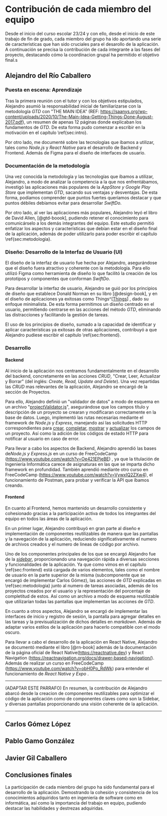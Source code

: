 # Contribución de cada miembro del equipo

Desde el inicio del curso escolar 23/24 y con ello, desde el inicio de este trabajo de fin de grado, cada miembro del grupo ha ido aportando una serie de características que han sido cruciales para el desarollo de la aplicación. A continuación se precisa la contribución de cada integrante a las fases del proyecto, destacando cómo la coordinacion grupal ha permitido el objetivo final.s

## Alejandro del Río Caballero

### Puesta en escena: Aprendizaje 

Tras la primera reunión con el tutor y con los objetivos estipulados, Alejandro asumió la responsabilidad inicial de familiarizarse con la metodología *GTD* con "THE MAIN IDEA" (REF: https://saanys.org/wp-content/uploads/2020/10/The-Main-Idea-Getting-Things-Done-August-2017.pdf), un resumen de apenas 12 páginas donde explicaban los fundamentos de *GTD*.  De esta forma pudo comenzar a escribir en la motivación en el capítulo \ref{sec:intro}.

Por otro lado, me documenté sobre las tecnologías que íbamos a utilizar, tales como *Node.js* y *React Native* para el desarrollo de Backend y Frontend. Además de Figma para el diseño de interfaces de usuario. 



### Documentación de la metodología

Una vez conocida la metodología y las tecnologías que íbamos a utilizar,  Alejandro, a modo de analizar la competencia a la que nos enfrentábamos, investigó las aplicaciones más populares de la *AppStore y Google Play Store* que implementan *GTD*, sacando sus ventajas y desventajas. De esta forma, podíamos comprender que puntos fuertes queríamos destacar y que puntos débiles debíamos evitar para desarrollar *SwiftDo*. 

Por otro lado, al ver las aplicaciones más populares, Alejandro leyó el libro de David Allen, [@gtd-boook], pudiendo retener el conocimiento para comunicárselo a los demás integrantes del equipo. Este estudio permitió enfatizar los aspectos y características que debían estar en el diseño final de la aplicación, además de poder utilizarlo para poder escribir el capítulo \ref{sec:metodologia}.

### Diseño: Desarrollo de la Interfaz de Usuario (UI)

El diseño de la interfaz de usuario fue hecha por Alejandro, asegurándose que el diseño fuera atractivo y coherente con la metodología. Para ello utilizó Figma como herramienta de diseño lo que facilitó la creación de los prototipos y componentes que conforman *SwiftDo*. 

Para desarrollar la interfaz de usuario, Alejandro se guió por los principios de diseño que establece Donald Norman en su libro [@design-book], y en el diseño de aplicaciones ya exitosas como Things^[[Things](https://culturedcode.com/things/)] , dado su enfoque minimalista. De esta forma permitimos un diseño centrado en el usuario, permitiendo centrarse en las acciones del método *GTD*, eliminando las distracciones y facilitando la gestión de tareas.

El uso de los principios de diseño, sumado a la capacidad de identificar y aplicar características ya exitosas de otras aplicaciones, contribuyó a que Alejandro pudiese escribir el capítulo \ref{sec:frontend}.

### Desarrollo

#### Backend

Al inicio de la aplicación nos centramos fundamentalmente en el desarrollo del backend, concretamente en las acciones *CRUD*, "Crear, Leer, Actualizar y Borrar" (del inglés: *Create, Read, Update and Delete*). Una vez repartidas las *CRUD* mas relevantes de la aplicación, Alejandro se encargó de la sección de Proyectos. 

Para ello, Alejandro definió un "validador de datos" a modo de esquema en un archivo "<u>projectValidator.js</u>", asegurándose que los campos título y descripción de un proyecto se crearan y modificaran correctamente en la base de datos. Luego, implementó las rutas necesarias mediante el framework de *Node.js* y *Express*, manejando así las solicitudes HTTP correspondientes para <u>crear</u>, <u>completar</u>, <u>mostrar</u> y <u>actualizar</u> los campos de un proyecto. Así como la adición de los códigos de estado HTTP para notificar al usuario en caso de error.

Para llevar a cabo los aspectos de Backend, Alejandro aprendió las bases de*Node.js y Express.js* en un curso de FreeCodeCamp (https://www.youtube.com/watch?v=Oe421EPjeBE) , ya que la titulación de Ingeniería Informática carece de asignaturas en las que se imparta dicho framework en profundidad. También aprendió mediante otro curso en FreeCodeCamp (https://www.youtube.com/watch?v=VywxIQ2ZXw4), el funcionamiento de Postman, para probar y verificar la API que íbamos creando.

####  Frontend

En cuanto al Frontend, hemos mantenido un desarrollo consistente y cohesionado gracias a la participación activa de todos los integrantes del equipo en todos las áreas de la aplicación. 

En un primer lugar, Alejandro contribuyó en gran parte al diseño e implementación de componentes reutilizables de manera que las pantallas y la navegación de la aplicación, reduciendo significativamente el numero de archivos creados y el numero de lineas de código por archivo.

Uno de los componentes principales de los que se encargó Alejandro fue de la *<u>sidebar</u>*, proporcionando una navegación rápida a diversas secciones y funcionalidades de la aplicación. Ya que como vimos en el capítulo \ref{sec:frontend} está cargada de varios elementos, tales como el nombre de usuario en la parte superior de la misma (subcomponente que se encargó de implementar Carlos Gómez), las acciones de *GTD* explicadas en \ref{sec:metodologia} junto al numero de tareas asociadas, además de los proyectos creados por el usuario y la representación del porcentaje de completitud de estos. Así como un archivo a modo de esquema reutilizable que utilizarían todas las pantallas  que implementan las acciones de *GTD*. 

En cuanto a otros aspectos, Alejandro se encargó de implementar las interfaces de inicio y registro de sesión, la pantalla para agregar detalles en las tareas y la previsualización de dichos detalles en *markdown*. Además de adaptar varios estilos de la aplicación para hacerlo compatible con el modo oscuro.

Para llevar a cabo el desarrollo de la aplicación en React Native, Alejandro se documentó mediante el libro [@rn-book] además de la documentación de la página oficial de React Native(https://reactnative.dev) y React Navigation (https://reactnavigation.org/docs/drawer-based-navigation/). Además de realizar un curso en FreeCodeCamp (https://www.youtube.com/watch?v=obH0Po_RdWk) para entender el funcionamiento de *React Native y Expo* .

---

(ADAPTAR ESTE PARRAFO) En resumen, la contribución de Alejandro abarcó desde la creacion de componentes reutilizables para optimizar el código de la aplicación como de componentes claves como son la Sidebar, y diversas pantallas proporcionando una visión coherente de la aplicación.

---





## Carlos Gómez López



## Pablo Gamo González



## Javier Gil Caballero

 



## Conclusiones finales

La participación de cada miembro del grupo ha sido fundamental para el desarrollo de la aplicación. Demostrando la cohesión y consistencia de los conocimientos adquiridos tanto en ingeniería de software como en informática, así como la importancia del trabajo en equipo, pudiendo destacar las habilidades y destrezas adquiridas.

